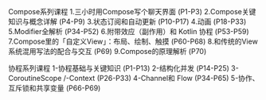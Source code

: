 Compose系列课程
1.三小时用Compose写个聊天界面 (P1-P3) 
2.Compose关键知识与概念详解 (P4-P9)
3.状态订阅和自动更新 (P10-P17)
4.动画 (P18-P33)
5.Modifier全解析 (P34-P52)
6.附带效应（副作用）和 Kotlin 协程  (P53-P59)
7.Compose里的「自定义View」：布局、绘制、触摸 (P60-P68)
8.和传统的View系统混用写法的配合与交互 (P69)
9.Compose的原理解析 (P70) 


协程系列课程
1-协程基础与关键知识 (P1-P13)
2-结构化并发 (P14-P25)
3-CoroutineScope /-Context (P26-P33)
4-Channel和 Flow (P34-P65)
5-协作、互斥锁和共享变量 (P66-P69)
